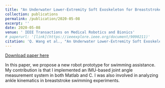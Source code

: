 ```yaml
---
title: "An Underwater Lower-Extremity Soft Exoskeleton for Breaststroke Assistance"
collection: publications
permalink: /publication/2020-05-08
excerpt: ''
date: 2020-05-08
venue: ' IEEE Transactions on Medical Robotics and Bionics'
# paperurl: '[link](https://ieeexplore.ieee.org/document/9090211)'
citation: 'Q. Wang et al., "An Underwater Lower-Extremity Soft Exoskeleton for Breaststroke Assistance," in IEEE Transactions on Medical Robotics and Bionics, doi: 10.1109/TMRB.2020.2993360.'
---
```

<!-- Published in *IEEE Transactions on Medical Robotics and Bionics* (early access). -->

[Download paper here](https://ieeexplore.ieee.org/document/9090211)

In this paper, we propose a new robot prototype for swimming assistance. My contribution is that I implemented an IMU-based joint angle measurement system in both Matlab and C. I was also involved in analyzing ankle kinematics in breaststroke swimming experiments.

<!-- Recommended citation: Q. Wang et al., "An Underwater Lower-Extremity Soft Exoskeleton for Breaststroke Assistance," in *IEEE Transactions on Medical Robotics and Bionics*, doi: 10.1109/TMRB.2020.2993360. -->